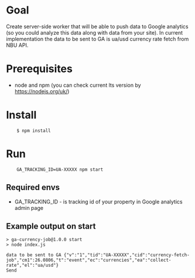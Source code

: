 # Goal
Create server-side worker that will be able to push data to Google analytics (so you could analyze this data along with data from your site).
In current implementation the data to be sent to GA is ua/usd currency rate fetch from NBU API.

# Prerequisites
* node and npm (you can check current lts version by https://nodejs.org/uk/)

# Install

```
    $ npm install
```

# Run
```
    GA_TRACKING_ID=UA-XXXXX npm start
```

## Required envs
* GA_TRACKING_ID - is tracking id of your property in Google analytics admin page

## Example output on start

```
> ga-currency-job@1.0.0 start
> node index.js

data to be sent to GA {"v":"1","tid":"UA-XXXXX","cid":"currency-fetch-job","cm1":26.0806,"t":"event","ec":"currencies","ea":"collect-rate","el":"ua/usd"}
Send
```

